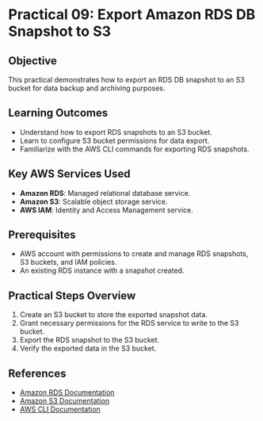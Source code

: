 # Practical 09: Export Amazon RDS DB Snapshot to S3

## Objective
This practical demonstrates how to export an RDS DB snapshot to an S3 bucket for data backup and archiving purposes.

## Learning Outcomes
- Understand how to export RDS snapshots to an S3 bucket.
- Learn to configure S3 bucket permissions for data export.
- Familiarize with the AWS CLI commands for exporting RDS snapshots.

## Key AWS Services Used
- **Amazon RDS**: Managed relational database service.
- **Amazon S3**: Scalable object storage service.
- **AWS IAM**: Identity and Access Management service.

## Prerequisites
- AWS account with permissions to create and manage RDS snapshots, S3 buckets, and IAM policies.
- An existing RDS instance with a snapshot created.

## Practical Steps Overview
1. Create an S3 bucket to store the exported snapshot data.
2. Grant necessary permissions for the RDS service to write to the S3 bucket.
3. Export the RDS snapshot to the S3 bucket.
4. Verify the exported data in the S3 bucket.

## References
- [Amazon RDS Documentation](https://docs.aws.amazon.com/AmazonRDS/latest/UserGuide/Welcome.html)
- [Amazon S3 Documentation](https://docs.aws.amazon.com/s3/)
- [AWS CLI Documentation](https://docs.aws.amazon.com/cli/latest/userguide/cli-chap-welcome.html)
